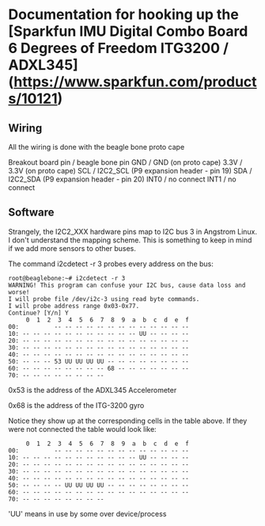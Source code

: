 # Documentation for hooking up the [Sparkfun IMU Digital Combo Board 6 Degrees of Freedom ITG3200 / ADXL345] (https://www.sparkfun.com/products/10121)

Wiring
------

All the wiring is done with the beagle bone proto cape

Breakout board pin / beagle bone  pin
GND /  GND (on proto cape)
3.3V / 3.3V (on proto cape)
SCL / I2C2_SCL (P9 expansion header - pin 19)
SDA / I2C2_SDA (P9 expansion header - pin 20)
INT0 / no connect
INT1 / no connect

Software
--------

Strangely, the I2C2_XXX hardware pins map to I2C bus 3 in Angstrom Linux.  I don't
understand the mapping scheme.  This is something to keep in mind if we add
more sensors to other buses.

The command i2cdetect -r 3 probes every address on the bus:

    root@beaglebone:~# i2cdetect -r 3
    WARNING! This program can confuse your I2C bus, cause data loss and worse!
    I will probe file /dev/i2c-3 using read byte commands.
    I will probe address range 0x03-0x77.
    Continue? [Y/n] Y
         0  1  2  3  4  5  6  7  8  9  a  b  c  d  e  f
    00:          -- -- -- -- -- -- -- -- -- -- -- -- -- 
    10: -- -- -- -- -- -- -- -- -- -- -- UU -- -- -- -- 
    20: -- -- -- -- -- -- -- -- -- -- -- -- -- -- -- -- 
    30: -- -- -- -- -- -- -- -- -- -- -- -- -- -- -- -- 
    40: -- -- -- -- -- -- -- -- -- -- -- -- -- -- -- -- 
    50: -- -- -- 53 UU UU UU UU -- -- -- -- -- -- -- -- 
    60: -- -- -- -- -- -- -- -- 68 -- -- -- -- -- -- -- 
    70: -- -- -- -- -- -- -- -- 

0x53 is the address of the ADXL345 Accelerometer

0x68 is the address of the ITG-3200 gyro 

Notice they show up at the corresponding cells in the table above.  If they
were not connected the table would look like:

         0  1  2  3  4  5  6  7  8  9  a  b  c  d  e  f
    00:          -- -- -- -- -- -- -- -- -- -- -- -- -- 
    10: -- -- -- -- -- -- -- -- -- -- -- UU -- -- -- -- 
    20: -- -- -- -- -- -- -- -- -- -- -- -- -- -- -- -- 
    30: -- -- -- -- -- -- -- -- -- -- -- -- -- -- -- -- 
    40: -- -- -- -- -- -- -- -- -- -- -- -- -- -- -- -- 
    50: -- -- -- -- UU UU UU UU -- -- -- -- -- -- -- -- 
    60: -- -- -- -- -- -- -- -- -- -- -- -- -- -- -- -- 
    70: -- -- -- -- -- -- -- -- 

'UU' means in use by some over device/process

